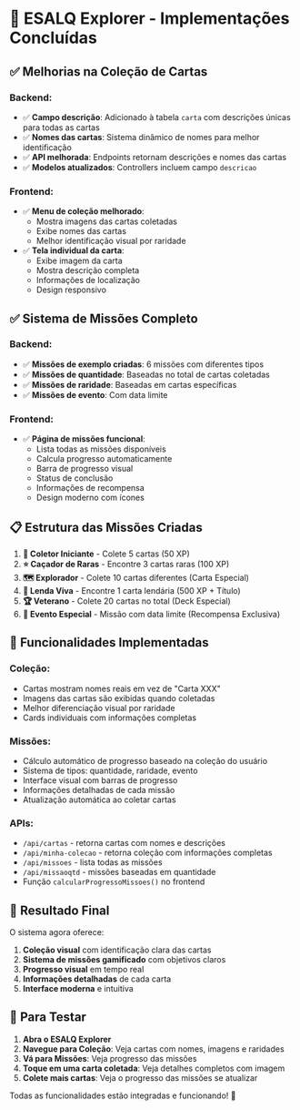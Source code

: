 # 🚀 ESALQ Explorer - Implementações Concluídas

## ✅ Melhorias na Coleção de Cartas

### Backend:
- ✅ **Campo descrição**: Adicionado à tabela `carta` com descrições únicas para todas as cartas
- ✅ **Nomes das cartas**: Sistema dinâmico de nomes para melhor identificação
- ✅ **API melhorada**: Endpoints retornam descrições e nomes das cartas
- ✅ **Modelos atualizados**: Controllers incluem campo `descricao`

### Frontend:
- ✅ **Menu de coleção melhorado**: 
  - Mostra imagens das cartas coletadas
  - Exibe nomes das cartas
  - Melhor identificação visual por raridade
- ✅ **Tela individual da carta**:
  - Exibe imagem da carta
  - Mostra descrição completa
  - Informações de localização
  - Design responsivo

## ✅ Sistema de Missões Completo

### Backend:
- ✅ **Missões de exemplo criadas**: 6 missões com diferentes tipos
- ✅ **Missões de quantidade**: Baseadas no total de cartas coletadas
- ✅ **Missões de raridade**: Baseadas em cartas específicas
- ✅ **Missões de evento**: Com data limite

### Frontend:
- ✅ **Página de missões funcional**:
  - Lista todas as missões disponíveis
  - Calcula progresso automaticamente
  - Barra de progresso visual
  - Status de conclusão
  - Informações de recompensa
  - Design moderno com ícones

## 📋 Estrutura das Missões Criadas

1. **🌱 Coletor Iniciante** - Colete 5 cartas (50 XP)
2. **⭐ Caçador de Raras** - Encontre 3 cartas raras (100 XP)
3. **🗺️ Explorador** - Colete 10 cartas diferentes (Carta Especial)
4. **👑 Lenda Viva** - Encontre 1 carta lendária (500 XP + Título)
5. **🏆 Veterano** - Colete 20 cartas no total (Deck Especial)
6. **🎉 Evento Especial** - Missão com data limite (Recompensa Exclusiva)

## 🔧 Funcionalidades Implementadas

### Coleção:
- Cartas mostram nomes reais em vez de "Carta XXX"
- Imagens das cartas são exibidas quando coletadas
- Melhor diferenciação visual por raridade
- Cards individuais com informações completas

### Missões:
- Cálculo automático de progresso baseado na coleção do usuário
- Sistema de tipos: quantidade, raridade, evento
- Interface visual com barras de progresso
- Informações detalhadas de cada missão
- Atualização automática ao coletar cartas

### APIs:
- `/api/cartas` - retorna cartas com nomes e descrições
- `/api/minha-colecao` - retorna coleção com informações completas
- `/api/missoes` - lista todas as missões
- `/api/missaoqtd` - missões baseadas em quantidade
- Função `calcularProgressoMissoes()` no frontend

## 🎯 Resultado Final

O sistema agora oferece:
1. **Coleção visual** com identificação clara das cartas
2. **Sistema de missões gamificado** com objetivos claros
3. **Progresso visual** em tempo real
4. **Informações detalhadas** de cada carta
5. **Interface moderna** e intuitiva

## 🚀 Para Testar

1. **Abra o ESALQ Explorer**
2. **Navegue para Coleção**: Veja cartas com nomes, imagens e raridades
3. **Vá para Missões**: Veja progresso das missões
4. **Toque em uma carta coletada**: Veja detalhes completos com imagem
5. **Colete mais cartas**: Veja o progresso das missões se atualizar

Todas as funcionalidades estão integradas e funcionando! 🎉
